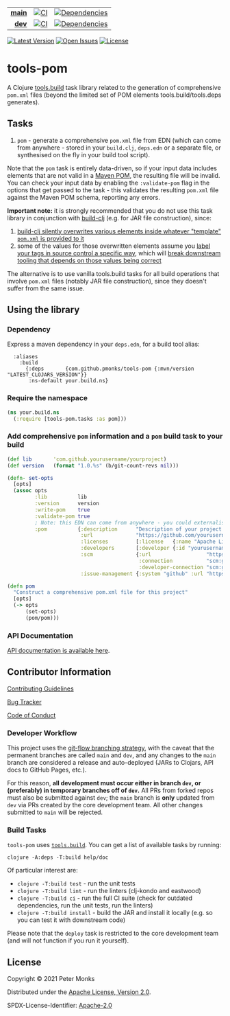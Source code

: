 | | | |
|---:|:---:|:---:|
| [**main**](https://github.com/pmonks/tools-pom/tree/main) | [![CI](https://github.com/pmonks/tools-pom/workflows/CI/badge.svg?branch=main)](https://github.com/pmonks/tools-pom/actions?query=workflow%3ACI+branch%3Amain) | [![Dependencies](https://github.com/pmonks/tools-pom/workflows/dependencies/badge.svg?branch=main)](https://github.com/pmonks/tools-pom/actions?query=workflow%3Adependencies+branch%3Amain) |
| [**dev**](https://github.com/pmonks/tools-pom/tree/dev) | [![CI](https://github.com/pmonks/tools-pom/workflows/CI/badge.svg?branch=dev)](https://github.com/pmonks/tools-pom/actions?query=workflow%3ACI+branch%3Adev) | [![Dependencies](https://github.com/pmonks/tools-pom/workflows/dependencies/badge.svg?branch=dev)](https://github.com/pmonks/tools-pom/actions?query=workflow%3Adependencies+branch%3Adev) |

[![Latest Version](https://img.shields.io/clojars/v/com.github.pmonks/tools-pom)](https://clojars.org/com.github.pmonks/tools-pom/) [![Open Issues](https://img.shields.io/github/issues/pmonks/tools-pom.svg)](https://github.com/pmonks/tools-pom/issues) [![License](https://img.shields.io/github/license/pmonks/tools-pom.svg)](https://github.com/pmonks/tools-pom/blob/main/LICENSE)


# tools-pom

A Clojure [tools.build](https://github.com/clojure/tools.build) task library related to the generation of comprehensive `pom.xml` files (beyond the limited set of POM elements tools.build/tools.deps generates).

## Tasks

1. `pom` - generate a comprehensive `pom.xml` file from EDN (which can come from anywhere - stored in your `build.clj`, `deps.edn` or a separate file, or synthesised on the fly in your build tool script).

Note that the `pom` task is entirely data-driven, so if your input data includes elements that are not valid in a [Maven POM](https://maven.apache.org/guides/introduction/introduction-to-the-pom.html), the resulting file will be invalid.  You can check your input data by enabling the `:validate-pom` flag in the options that get passed to the task - this validates the resulting `pom.xml` file against the Maven POM schema, reporting any errors.

**Important note:** it is strongly recommended that you do not use this task library in conjunction with [build-clj](https://github.com/seancorfield/build-clj) (e.g. for JAR file construction), since:
1. [build-clj silently overwrites various elements inside whatever "template" `pom.xml` is provided to it](https://github.com/seancorfield/build-clj/issues/24)
2. some of the values for those overwritten elements assume you [label your tags in source control a specific way](https://github.com/seancorfield/build-clj/blob/v0.8.3/src/org/corfield/build.clj#L151), which will [break downstream tooling that depends on those values being correct](https://cljdoc.org/builds/59944)

The alternative is to use vanilla tools.build tasks for all build operations that involve `pom.xml` files (notably JAR file construction), since they doesn't suffer from the same issue.

## Using the library

### Dependency

Express a maven dependency in your `deps.edn`, for a build tool alias:

```edn
  :aliases
    :build
      {:deps       {com.github.pmonks/tools-pom {:mvn/version "LATEST_CLOJARS_VERSION"}}
       :ns-default your.build.ns}
```

### Require the namespace

```clojure
(ns your.build.ns
  (:require [tools-pom.tasks :as pom]))
```

### Add comprehensive `pom` information and a `pom` build task to your build

```clojure
(def lib       'com.github.yourusername/yourproject)
(def version   (format "1.0.%s" (b/git-count-revs nil)))

(defn- set-opts
  [opts]
  (assoc opts
         :lib          lib
         :version      version
         :write-pom    true
         :validate-pom true
         ; Note: this EDN can come from anywhere - you could externalise it into a separate edn file (e.g. pom.edn), synthesise it from information elsewhere in your project, or whatever other scheme you like
         :pom          {:description      "Description of your project e.g. your project's GitHub \"short description\"."
                        :url              "https://github.com/yourusername/yourproject"
                        :licenses         [:license   {:name "Apache License 2.0" :url "http://www.apache.org/licenses/LICENSE-2.0.html"}] ; Note first element is a tag
                        :developers       [:developer {:id "yourusername" :name "yourname" :email "youremail@emailservice.com"}]           ; And here
                        :scm              {:url                  "https://github.com/yourusername/yourproject"
                                           :connection           "scm:git:git://github.com/yourusername/yourproject.git"
                                           :developer-connection "scm:git:ssh://git@github.com/yourusername/yourproject.git"}
                        :issue-management {:system "github" :url "https://github.com/yourusername/yourproject/issues"}}))

(defn pom
  "Construct a comprehensive pom.xml file for this project"
  [opts]
  (-> opts
      (set-opts)
      (pom/pom)))
```

### API Documentation

[API documentation is available here](https://pmonks.github.io/tools-pom/).

## Contributor Information

[Contributing Guidelines](https://github.com/pmonks/tools-pom/blob/main/.github/CONTRIBUTING.md)

[Bug Tracker](https://github.com/pmonks/tools-pom/issues)

[Code of Conduct](https://github.com/pmonks/tools-pom/blob/main/.github/CODE_OF_CONDUCT.md)

### Developer Workflow

This project uses the [git-flow branching strategy](https://nvie.com/posts/a-successful-git-branching-model/), with the caveat that the permanent branches are called `main` and `dev`, and any changes to the `main` branch are considered a release and auto-deployed (JARs to Clojars, API docs to GitHub Pages, etc.).

For this reason, **all development must occur either in branch `dev`, or (preferably) in temporary branches off of `dev`.**  All PRs from forked repos must also be submitted against `dev`; the `main` branch is **only** updated from `dev` via PRs created by the core development team.  All other changes submitted to `main` will be rejected.

### Build Tasks

`tools-pom` uses [`tools.build`](https://clojure.org/guides/tools_build). You can get a list of available tasks by running:

```
clojure -A:deps -T:build help/doc
```

Of particular interest are:

* `clojure -T:build test` - run the unit tests
* `clojure -T:build lint` - run the linters (clj-kondo and eastwood)
* `clojure -T:build ci` - run the full CI suite (check for outdated dependencies, run the unit tests, run the linters)
* `clojure -T:build install` - build the JAR and install it locally (e.g. so you can test it with downstream code)

Please note that the `deploy` task is restricted to the core development team (and will not function if you run it yourself).

## License

Copyright © 2021 Peter Monks

Distributed under the [Apache License, Version 2.0](http://www.apache.org/licenses/LICENSE-2.0).

SPDX-License-Identifier: [Apache-2.0](https://spdx.org/licenses/Apache-2.0)
